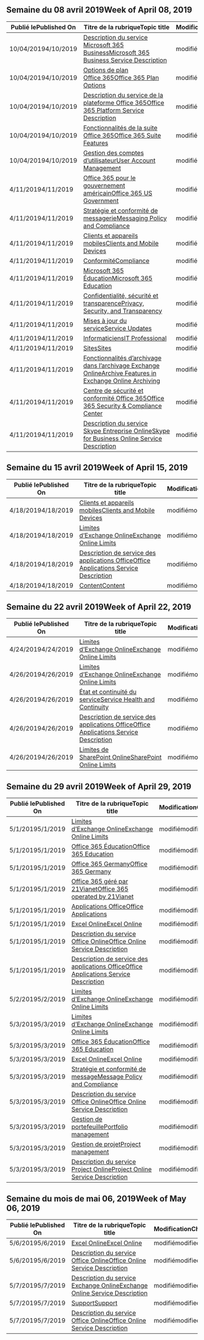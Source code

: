 <!-- This file is generated automatically each week. Changes made to this file will be overwritten.-->




## <a name="week-of-april-08-2019"></a><span data-ttu-id="79559-101">Semaine du 08 avril 2019</span><span class="sxs-lookup"><span data-stu-id="79559-101">Week of April 08, 2019</span></span>


| <span data-ttu-id="79559-102">Publié le</span><span class="sxs-lookup"><span data-stu-id="79559-102">Published On</span></span> |<span data-ttu-id="79559-103">Titre de la rubrique</span><span class="sxs-lookup"><span data-stu-id="79559-103">Topic title</span></span> | <span data-ttu-id="79559-104">Modification</span><span class="sxs-lookup"><span data-stu-id="79559-104">Change</span></span> |
|------|------------|--------|
| <span data-ttu-id="79559-105">10/04/2019</span><span class="sxs-lookup"><span data-stu-id="79559-105">4/10/2019</span></span> | [<span data-ttu-id="79559-106">Description du service Microsoft 365 Business</span><span class="sxs-lookup"><span data-stu-id="79559-106">Microsoft 365 Business Service Description</span></span>](/Office365/ServiceDescriptions/microsoft-365-business-service-description) | <span data-ttu-id="79559-107">modifié</span><span class="sxs-lookup"><span data-stu-id="79559-107">modified</span></span> |
| <span data-ttu-id="79559-108">10/04/2019</span><span class="sxs-lookup"><span data-stu-id="79559-108">4/10/2019</span></span> | [<span data-ttu-id="79559-109">Options de plan Office 365</span><span class="sxs-lookup"><span data-stu-id="79559-109">Office 365 Plan Options</span></span>](/Office365/ServiceDescriptions/office-365-platform-service-description/office-365-plan-options) | <span data-ttu-id="79559-110">modifié</span><span class="sxs-lookup"><span data-stu-id="79559-110">modified</span></span> |
| <span data-ttu-id="79559-111">10/04/2019</span><span class="sxs-lookup"><span data-stu-id="79559-111">4/10/2019</span></span> | [<span data-ttu-id="79559-112">Description du service de la plateforme Office 365</span><span class="sxs-lookup"><span data-stu-id="79559-112">Office 365 Platform Service Description</span></span>](/Office365/ServiceDescriptions/office-365-platform-service-description/office-365-platform-service-description) | <span data-ttu-id="79559-113">modifié</span><span class="sxs-lookup"><span data-stu-id="79559-113">modified</span></span> |
| <span data-ttu-id="79559-114">10/04/2019</span><span class="sxs-lookup"><span data-stu-id="79559-114">4/10/2019</span></span> | [<span data-ttu-id="79559-115">Fonctionnalités de la suite Office 365</span><span class="sxs-lookup"><span data-stu-id="79559-115">Office 365 Suite Features</span></span>](/Office365/ServiceDescriptions/office-365-platform-service-description/office-365-suite-features) | <span data-ttu-id="79559-116">modifié</span><span class="sxs-lookup"><span data-stu-id="79559-116">modified</span></span> |
| <span data-ttu-id="79559-117">10/04/2019</span><span class="sxs-lookup"><span data-stu-id="79559-117">4/10/2019</span></span> | [<span data-ttu-id="79559-118">Gestion des comptes d’utilisateur</span><span class="sxs-lookup"><span data-stu-id="79559-118">User Account Management</span></span>](/Office365/ServiceDescriptions/office-365-platform-service-description/user-account-management) | <span data-ttu-id="79559-119">modifié</span><span class="sxs-lookup"><span data-stu-id="79559-119">modified</span></span> |
| <span data-ttu-id="79559-120">4/11/2019</span><span class="sxs-lookup"><span data-stu-id="79559-120">4/11/2019</span></span> | [<span data-ttu-id="79559-121">Office 365 pour le gouvernement américain</span><span class="sxs-lookup"><span data-stu-id="79559-121">Office 365 US Government</span></span>](/Office365/ServiceDescriptions/office-365-platform-service-description/office-365-us-government/office-365-us-government) | <span data-ttu-id="79559-122">modifié</span><span class="sxs-lookup"><span data-stu-id="79559-122">modified</span></span> |
| <span data-ttu-id="79559-123">4/11/2019</span><span class="sxs-lookup"><span data-stu-id="79559-123">4/11/2019</span></span> | [<span data-ttu-id="79559-124">Stratégie et conformité de messagerie</span><span class="sxs-lookup"><span data-stu-id="79559-124">Messaging Policy and Compliance</span></span>](/Office365/ServiceDescriptions/exchange-online-protection-service-description/messaging-policy-and-compliance-servicedesc) | <span data-ttu-id="79559-125">modifié</span><span class="sxs-lookup"><span data-stu-id="79559-125">modified</span></span> |
| <span data-ttu-id="79559-126">4/11/2019</span><span class="sxs-lookup"><span data-stu-id="79559-126">4/11/2019</span></span> | [<span data-ttu-id="79559-127">Clients et appareils mobiles</span><span class="sxs-lookup"><span data-stu-id="79559-127">Clients and Mobile Devices</span></span>](/Office365/ServiceDescriptions/exchange-online-service-description/clients-and-mobile-devices) | <span data-ttu-id="79559-128">modifié</span><span class="sxs-lookup"><span data-stu-id="79559-128">modified</span></span> |
| <span data-ttu-id="79559-129">4/11/2019</span><span class="sxs-lookup"><span data-stu-id="79559-129">4/11/2019</span></span> | [<span data-ttu-id="79559-130">Conformité</span><span class="sxs-lookup"><span data-stu-id="79559-130">Compliance</span></span>](/Office365/ServiceDescriptions/office-365-platform-service-description/compliance-servicedesc) | <span data-ttu-id="79559-131">modifié</span><span class="sxs-lookup"><span data-stu-id="79559-131">modified</span></span> |
| <span data-ttu-id="79559-132">4/11/2019</span><span class="sxs-lookup"><span data-stu-id="79559-132">4/11/2019</span></span> | [<span data-ttu-id="79559-133">Microsoft 365 Éducation</span><span class="sxs-lookup"><span data-stu-id="79559-133">Microsoft 365 Education</span></span>](/Office365/ServiceDescriptions/office-365-platform-service-description/microsoft-365-education) | <span data-ttu-id="79559-134">modifié</span><span class="sxs-lookup"><span data-stu-id="79559-134">modified</span></span> |
| <span data-ttu-id="79559-135">4/11/2019</span><span class="sxs-lookup"><span data-stu-id="79559-135">4/11/2019</span></span> | [<span data-ttu-id="79559-136">Confidentialité, sécurité et transparence</span><span class="sxs-lookup"><span data-stu-id="79559-136">Privacy, Security, and Transparency</span></span>](/Office365/ServiceDescriptions/office-365-platform-service-description/privacy-security-and-transparency) | <span data-ttu-id="79559-137">modifié</span><span class="sxs-lookup"><span data-stu-id="79559-137">modified</span></span> |
| <span data-ttu-id="79559-138">4/11/2019</span><span class="sxs-lookup"><span data-stu-id="79559-138">4/11/2019</span></span> | [<span data-ttu-id="79559-139">Mises à jour du service</span><span class="sxs-lookup"><span data-stu-id="79559-139">Service Updates</span></span>](/Office365/ServiceDescriptions/office-365-platform-service-description/service-updates) | <span data-ttu-id="79559-140">modifié</span><span class="sxs-lookup"><span data-stu-id="79559-140">modified</span></span> |
| <span data-ttu-id="79559-141">4/11/2019</span><span class="sxs-lookup"><span data-stu-id="79559-141">4/11/2019</span></span> | [<span data-ttu-id="79559-142">Informaticiens</span><span class="sxs-lookup"><span data-stu-id="79559-142">IT Professional</span></span>](/Office365/ServiceDescriptions/sharepoint-online-service-description/it-professional) | <span data-ttu-id="79559-143">modifié</span><span class="sxs-lookup"><span data-stu-id="79559-143">modified</span></span> |
| <span data-ttu-id="79559-144">4/11/2019</span><span class="sxs-lookup"><span data-stu-id="79559-144">4/11/2019</span></span> | [<span data-ttu-id="79559-145">Sites</span><span class="sxs-lookup"><span data-stu-id="79559-145">Sites</span></span>](/Office365/ServiceDescriptions/sharepoint-online-service-description/sites-servicedesc) | <span data-ttu-id="79559-146">modifié</span><span class="sxs-lookup"><span data-stu-id="79559-146">modified</span></span> |
| <span data-ttu-id="79559-147">4/11/2019</span><span class="sxs-lookup"><span data-stu-id="79559-147">4/11/2019</span></span> | [<span data-ttu-id="79559-148">Fonctionnalités d’archivage dans l’archivage Exchange Online</span><span class="sxs-lookup"><span data-stu-id="79559-148">Archive Features in Exchange Online Archiving</span></span>](/Office365/ServiceDescriptions/exchange-online-archiving-service-description/archive-features) | <span data-ttu-id="79559-149">modifié</span><span class="sxs-lookup"><span data-stu-id="79559-149">modified</span></span> |
| <span data-ttu-id="79559-150">4/11/2019</span><span class="sxs-lookup"><span data-stu-id="79559-150">4/11/2019</span></span> | [<span data-ttu-id="79559-151">Centre de sécurité et conformité Office 365</span><span class="sxs-lookup"><span data-stu-id="79559-151">Office 365 Security & Compliance Center</span></span>](/Office365/ServiceDescriptions/office-365-platform-service-description/office-365-securitycompliance-center) | <span data-ttu-id="79559-152">modifié</span><span class="sxs-lookup"><span data-stu-id="79559-152">modified</span></span> |
| <span data-ttu-id="79559-153">4/11/2019</span><span class="sxs-lookup"><span data-stu-id="79559-153">4/11/2019</span></span> | [<span data-ttu-id="79559-154">Description du service Skype Entreprise Online</span><span class="sxs-lookup"><span data-stu-id="79559-154">Skype for Business Online Service Description</span></span>](/Office365/ServiceDescriptions/skype-for-business-online-service-description/skype-for-business-online-service-description) | <span data-ttu-id="79559-155">modifié</span><span class="sxs-lookup"><span data-stu-id="79559-155">modified</span></span> |


## <a name="week-of-april-15-2019"></a><span data-ttu-id="79559-156">Semaine du 15 avril 2019</span><span class="sxs-lookup"><span data-stu-id="79559-156">Week of April 15, 2019</span></span>


| <span data-ttu-id="79559-157">Publié le</span><span class="sxs-lookup"><span data-stu-id="79559-157">Published On</span></span> |<span data-ttu-id="79559-158">Titre de la rubrique</span><span class="sxs-lookup"><span data-stu-id="79559-158">Topic title</span></span> | <span data-ttu-id="79559-159">Modification</span><span class="sxs-lookup"><span data-stu-id="79559-159">Change</span></span> |
|------|------------|--------|
| <span data-ttu-id="79559-160">4/18/2019</span><span class="sxs-lookup"><span data-stu-id="79559-160">4/18/2019</span></span> | [<span data-ttu-id="79559-161">Clients et appareils mobiles</span><span class="sxs-lookup"><span data-stu-id="79559-161">Clients and Mobile Devices</span></span>](/Office365/ServiceDescriptions/exchange-online-service-description/clients-and-mobile-devices) | <span data-ttu-id="79559-162">modifié</span><span class="sxs-lookup"><span data-stu-id="79559-162">modified</span></span> |
| <span data-ttu-id="79559-163">4/18/2019</span><span class="sxs-lookup"><span data-stu-id="79559-163">4/18/2019</span></span> | [<span data-ttu-id="79559-164">Limites d’Exchange Online</span><span class="sxs-lookup"><span data-stu-id="79559-164">Exchange Online Limits</span></span>](/Office365/ServiceDescriptions/exchange-online-service-description/exchange-online-limits) | <span data-ttu-id="79559-165">modifié</span><span class="sxs-lookup"><span data-stu-id="79559-165">modified</span></span> |
| <span data-ttu-id="79559-166">4/18/2019</span><span class="sxs-lookup"><span data-stu-id="79559-166">4/18/2019</span></span> | [<span data-ttu-id="79559-167">Description de service des applications Office</span><span class="sxs-lookup"><span data-stu-id="79559-167">Office Applications Service Description</span></span>](/Office365/ServiceDescriptions/office-applications-service-description/office-applications-service-description) | <span data-ttu-id="79559-168">modifié</span><span class="sxs-lookup"><span data-stu-id="79559-168">modified</span></span> |
| <span data-ttu-id="79559-169">4/18/2019</span><span class="sxs-lookup"><span data-stu-id="79559-169">4/18/2019</span></span> | [<span data-ttu-id="79559-170">Content</span><span class="sxs-lookup"><span data-stu-id="79559-170">Content</span></span>](/Office365/ServiceDescriptions/sharepoint-online-service-description/content) | <span data-ttu-id="79559-171">modifié</span><span class="sxs-lookup"><span data-stu-id="79559-171">modified</span></span> |


## <a name="week-of-april-22-2019"></a><span data-ttu-id="79559-172">Semaine du 22 avril 2019</span><span class="sxs-lookup"><span data-stu-id="79559-172">Week of April 22, 2019</span></span>


| <span data-ttu-id="79559-173">Publié le</span><span class="sxs-lookup"><span data-stu-id="79559-173">Published On</span></span> |<span data-ttu-id="79559-174">Titre de la rubrique</span><span class="sxs-lookup"><span data-stu-id="79559-174">Topic title</span></span> | <span data-ttu-id="79559-175">Modification</span><span class="sxs-lookup"><span data-stu-id="79559-175">Change</span></span> |
|------|------------|--------|
| <span data-ttu-id="79559-176">4/24/2019</span><span class="sxs-lookup"><span data-stu-id="79559-176">4/24/2019</span></span> | [<span data-ttu-id="79559-177">Limites d’Exchange Online</span><span class="sxs-lookup"><span data-stu-id="79559-177">Exchange Online Limits</span></span>](/Office365/ServiceDescriptions/exchange-online-service-description/exchange-online-limits) | <span data-ttu-id="79559-178">modifié</span><span class="sxs-lookup"><span data-stu-id="79559-178">modified</span></span> |
| <span data-ttu-id="79559-179">4/26/2019</span><span class="sxs-lookup"><span data-stu-id="79559-179">4/26/2019</span></span> | [<span data-ttu-id="79559-180">Limites d’Exchange Online</span><span class="sxs-lookup"><span data-stu-id="79559-180">Exchange Online Limits</span></span>](/Office365/ServiceDescriptions/exchange-online-service-description/exchange-online-limits) | <span data-ttu-id="79559-181">modifié</span><span class="sxs-lookup"><span data-stu-id="79559-181">modified</span></span> |
| <span data-ttu-id="79559-182">4/26/2019</span><span class="sxs-lookup"><span data-stu-id="79559-182">4/26/2019</span></span> | [<span data-ttu-id="79559-183">État et continuité du service</span><span class="sxs-lookup"><span data-stu-id="79559-183">Service Health and Continuity</span></span>](/Office365/ServiceDescriptions/office-365-platform-service-description/service-health-and-continuity) | <span data-ttu-id="79559-184">modifié</span><span class="sxs-lookup"><span data-stu-id="79559-184">modified</span></span> |
| <span data-ttu-id="79559-185">4/26/2019</span><span class="sxs-lookup"><span data-stu-id="79559-185">4/26/2019</span></span> | [<span data-ttu-id="79559-186">Description de service des applications Office</span><span class="sxs-lookup"><span data-stu-id="79559-186">Office Applications Service Description</span></span>](/Office365/ServiceDescriptions/office-applications-service-description/office-applications-service-description) | <span data-ttu-id="79559-187">modifié</span><span class="sxs-lookup"><span data-stu-id="79559-187">modified</span></span> |
| <span data-ttu-id="79559-188">4/26/2019</span><span class="sxs-lookup"><span data-stu-id="79559-188">4/26/2019</span></span> | [<span data-ttu-id="79559-189">Limites de SharePoint Online</span><span class="sxs-lookup"><span data-stu-id="79559-189">SharePoint Online Limits</span></span>](/Office365/ServiceDescriptions/sharepoint-online-service-description/sharepoint-online-limits) | <span data-ttu-id="79559-190">modifié</span><span class="sxs-lookup"><span data-stu-id="79559-190">modified</span></span> |


## <a name="week-of-april-29-2019"></a><span data-ttu-id="79559-191">Semaine du 29 avril 2019</span><span class="sxs-lookup"><span data-stu-id="79559-191">Week of April 29, 2019</span></span>


| <span data-ttu-id="79559-192">Publié le</span><span class="sxs-lookup"><span data-stu-id="79559-192">Published On</span></span> |<span data-ttu-id="79559-193">Titre de la rubrique</span><span class="sxs-lookup"><span data-stu-id="79559-193">Topic title</span></span> | <span data-ttu-id="79559-194">Modification</span><span class="sxs-lookup"><span data-stu-id="79559-194">Change</span></span> |
|------|------------|--------|
| <span data-ttu-id="79559-195">5/1/2019</span><span class="sxs-lookup"><span data-stu-id="79559-195">5/1/2019</span></span> | [<span data-ttu-id="79559-196">Limites d’Exchange Online</span><span class="sxs-lookup"><span data-stu-id="79559-196">Exchange Online Limits</span></span>](/Office365/ServiceDescriptions/exchange-online-service-description/exchange-online-limits) | <span data-ttu-id="79559-197">modifié</span><span class="sxs-lookup"><span data-stu-id="79559-197">modified</span></span> |
| <span data-ttu-id="79559-198">5/1/2019</span><span class="sxs-lookup"><span data-stu-id="79559-198">5/1/2019</span></span> | [<span data-ttu-id="79559-199">Office 365 Éducation</span><span class="sxs-lookup"><span data-stu-id="79559-199">Office 365 Education</span></span>](/Office365/ServiceDescriptions/office-365-platform-service-description/office-365-education) | <span data-ttu-id="79559-200">modifié</span><span class="sxs-lookup"><span data-stu-id="79559-200">modified</span></span> |
| <span data-ttu-id="79559-201">5/1/2019</span><span class="sxs-lookup"><span data-stu-id="79559-201">5/1/2019</span></span> | [<span data-ttu-id="79559-202">Office 365 Germany</span><span class="sxs-lookup"><span data-stu-id="79559-202">Office 365 Germany</span></span>](/Office365/ServiceDescriptions/office-365-platform-service-description/office-365-germany) | <span data-ttu-id="79559-203">modifié</span><span class="sxs-lookup"><span data-stu-id="79559-203">modified</span></span> |
| <span data-ttu-id="79559-204">5/1/2019</span><span class="sxs-lookup"><span data-stu-id="79559-204">5/1/2019</span></span> | [<span data-ttu-id="79559-205">Office 365 géré par 21Vianet</span><span class="sxs-lookup"><span data-stu-id="79559-205">Office 365 operated by 21Vianet</span></span>](/Office365/ServiceDescriptions/office-365-platform-service-description/office-365-operated-by-21vianet) | <span data-ttu-id="79559-206">modifié</span><span class="sxs-lookup"><span data-stu-id="79559-206">modified</span></span> |
| <span data-ttu-id="79559-207">5/1/2019</span><span class="sxs-lookup"><span data-stu-id="79559-207">5/1/2019</span></span> | [<span data-ttu-id="79559-208">Applications Office</span><span class="sxs-lookup"><span data-stu-id="79559-208">Office Applications</span></span>](/Office365/ServiceDescriptions/office-applications-service-description/office-applications) | <span data-ttu-id="79559-209">modifié</span><span class="sxs-lookup"><span data-stu-id="79559-209">modified</span></span> |
| <span data-ttu-id="79559-210">5/1/2019</span><span class="sxs-lookup"><span data-stu-id="79559-210">5/1/2019</span></span> | [<span data-ttu-id="79559-211">Excel Online</span><span class="sxs-lookup"><span data-stu-id="79559-211">Excel Online</span></span>](/Office365/ServiceDescriptions/office-online-service-description/excel-online) | <span data-ttu-id="79559-212">modifié</span><span class="sxs-lookup"><span data-stu-id="79559-212">modified</span></span> |
| <span data-ttu-id="79559-213">5/1/2019</span><span class="sxs-lookup"><span data-stu-id="79559-213">5/1/2019</span></span> | [<span data-ttu-id="79559-214">Description du service Office Online</span><span class="sxs-lookup"><span data-stu-id="79559-214">Office Online Service Description</span></span>](/Office365/ServiceDescriptions/office-online-service-description/office-online-service-description) | <span data-ttu-id="79559-215">modifié</span><span class="sxs-lookup"><span data-stu-id="79559-215">modified</span></span> |
| <span data-ttu-id="79559-216">5/1/2019</span><span class="sxs-lookup"><span data-stu-id="79559-216">5/1/2019</span></span> | [<span data-ttu-id="79559-217">Description de service des applications Office</span><span class="sxs-lookup"><span data-stu-id="79559-217">Office Applications Service Description</span></span>](/Office365/ServiceDescriptions/office-applications-service-description/office-applications-service-description) | <span data-ttu-id="79559-218">modifié</span><span class="sxs-lookup"><span data-stu-id="79559-218">modified</span></span> |
| <span data-ttu-id="79559-219">5/2/2019</span><span class="sxs-lookup"><span data-stu-id="79559-219">5/2/2019</span></span> | [<span data-ttu-id="79559-220">Limites d’Exchange Online</span><span class="sxs-lookup"><span data-stu-id="79559-220">Exchange Online Limits</span></span>](/Office365/ServiceDescriptions/exchange-online-service-description/exchange-online-limits) | <span data-ttu-id="79559-221">modifié</span><span class="sxs-lookup"><span data-stu-id="79559-221">modified</span></span> |
| <span data-ttu-id="79559-222">5/3/2019</span><span class="sxs-lookup"><span data-stu-id="79559-222">5/3/2019</span></span> | [<span data-ttu-id="79559-223">Limites d’Exchange Online</span><span class="sxs-lookup"><span data-stu-id="79559-223">Exchange Online Limits</span></span>](/Office365/ServiceDescriptions/exchange-online-service-description/exchange-online-limits) | <span data-ttu-id="79559-224">modifié</span><span class="sxs-lookup"><span data-stu-id="79559-224">modified</span></span> |
| <span data-ttu-id="79559-225">5/3/2019</span><span class="sxs-lookup"><span data-stu-id="79559-225">5/3/2019</span></span> | [<span data-ttu-id="79559-226">Office 365 Éducation</span><span class="sxs-lookup"><span data-stu-id="79559-226">Office 365 Education</span></span>](/Office365/ServiceDescriptions/office-365-platform-service-description/office-365-education) | <span data-ttu-id="79559-227">modifié</span><span class="sxs-lookup"><span data-stu-id="79559-227">modified</span></span> |
| <span data-ttu-id="79559-228">5/3/2019</span><span class="sxs-lookup"><span data-stu-id="79559-228">5/3/2019</span></span> | [<span data-ttu-id="79559-229">Excel Online</span><span class="sxs-lookup"><span data-stu-id="79559-229">Excel Online</span></span>](/Office365/ServiceDescriptions/office-online-service-description/excel-online) | <span data-ttu-id="79559-230">modifié</span><span class="sxs-lookup"><span data-stu-id="79559-230">modified</span></span> |
| <span data-ttu-id="79559-231">5/3/2019</span><span class="sxs-lookup"><span data-stu-id="79559-231">5/3/2019</span></span> | [<span data-ttu-id="79559-232">Stratégie et conformité de message</span><span class="sxs-lookup"><span data-stu-id="79559-232">Message Policy and Compliance</span></span>](/Office365/ServiceDescriptions/exchange-online-service-description/message-policy-and-compliance) | <span data-ttu-id="79559-233">modifié</span><span class="sxs-lookup"><span data-stu-id="79559-233">modified</span></span> |
| <span data-ttu-id="79559-234">5/3/2019</span><span class="sxs-lookup"><span data-stu-id="79559-234">5/3/2019</span></span> | [<span data-ttu-id="79559-235">Description du service Office Online</span><span class="sxs-lookup"><span data-stu-id="79559-235">Office Online Service Description</span></span>](/Office365/ServiceDescriptions/office-online-service-description/office-online-service-description) | <span data-ttu-id="79559-236">modifié</span><span class="sxs-lookup"><span data-stu-id="79559-236">modified</span></span> |
| <span data-ttu-id="79559-237">5/3/2019</span><span class="sxs-lookup"><span data-stu-id="79559-237">5/3/2019</span></span> | [<span data-ttu-id="79559-238">Gestion de portefeuille</span><span class="sxs-lookup"><span data-stu-id="79559-238">Portfolio management</span></span>](/Office365/ServiceDescriptions/project-online-service-description/portfolio-management) | <span data-ttu-id="79559-239">modifié</span><span class="sxs-lookup"><span data-stu-id="79559-239">modified</span></span> |
| <span data-ttu-id="79559-240">5/3/2019</span><span class="sxs-lookup"><span data-stu-id="79559-240">5/3/2019</span></span> | [<span data-ttu-id="79559-241">Gestion de projet</span><span class="sxs-lookup"><span data-stu-id="79559-241">Project management</span></span>](/Office365/ServiceDescriptions/project-online-service-description/project-management) | <span data-ttu-id="79559-242">modifié</span><span class="sxs-lookup"><span data-stu-id="79559-242">modified</span></span> |
| <span data-ttu-id="79559-243">5/3/2019</span><span class="sxs-lookup"><span data-stu-id="79559-243">5/3/2019</span></span> | [<span data-ttu-id="79559-244">Description du service Project Online</span><span class="sxs-lookup"><span data-stu-id="79559-244">Project Online Service Description</span></span>](/Office365/ServiceDescriptions/project-online-service-description/project-online-service-description) | <span data-ttu-id="79559-245">modifié</span><span class="sxs-lookup"><span data-stu-id="79559-245">modified</span></span> |


## <a name="week-of-may-06-2019"></a><span data-ttu-id="79559-246">Semaine du mois de mai 06, 2019</span><span class="sxs-lookup"><span data-stu-id="79559-246">Week of May 06, 2019</span></span>


| <span data-ttu-id="79559-247">Publié le</span><span class="sxs-lookup"><span data-stu-id="79559-247">Published On</span></span> |<span data-ttu-id="79559-248">Titre de la rubrique</span><span class="sxs-lookup"><span data-stu-id="79559-248">Topic title</span></span> | <span data-ttu-id="79559-249">Modification</span><span class="sxs-lookup"><span data-stu-id="79559-249">Change</span></span> |
|------|------------|--------|
| <span data-ttu-id="79559-250">5/6/2019</span><span class="sxs-lookup"><span data-stu-id="79559-250">5/6/2019</span></span> | [<span data-ttu-id="79559-251">Excel Online</span><span class="sxs-lookup"><span data-stu-id="79559-251">Excel Online</span></span>](/Office365/ServiceDescriptions/office-online-service-description/excel-online) | <span data-ttu-id="79559-252">modifié</span><span class="sxs-lookup"><span data-stu-id="79559-252">modified</span></span> |
| <span data-ttu-id="79559-253">5/6/2019</span><span class="sxs-lookup"><span data-stu-id="79559-253">5/6/2019</span></span> | [<span data-ttu-id="79559-254">Description du service Office Online</span><span class="sxs-lookup"><span data-stu-id="79559-254">Office Online Service Description</span></span>](/Office365/ServiceDescriptions/office-online-service-description/office-online-service-description) | <span data-ttu-id="79559-255">modifié</span><span class="sxs-lookup"><span data-stu-id="79559-255">modified</span></span> |
| <span data-ttu-id="79559-256">5/7/2019</span><span class="sxs-lookup"><span data-stu-id="79559-256">5/7/2019</span></span> | [<span data-ttu-id="79559-257">Description du service Exchange Online</span><span class="sxs-lookup"><span data-stu-id="79559-257">Exchange Online Service Description</span></span>](/Office365/ServiceDescriptions/exchange-online-service-description/exchange-online-service-description) | <span data-ttu-id="79559-258">modifié</span><span class="sxs-lookup"><span data-stu-id="79559-258">modified</span></span> |
| <span data-ttu-id="79559-259">5/7/2019</span><span class="sxs-lookup"><span data-stu-id="79559-259">5/7/2019</span></span> | [<span data-ttu-id="79559-260">Support</span><span class="sxs-lookup"><span data-stu-id="79559-260">Support</span></span>](/Office365/ServiceDescriptions/office-365-platform-service-description/support) | <span data-ttu-id="79559-261">modifié</span><span class="sxs-lookup"><span data-stu-id="79559-261">modified</span></span> |
| <span data-ttu-id="79559-262">5/7/2019</span><span class="sxs-lookup"><span data-stu-id="79559-262">5/7/2019</span></span> | [<span data-ttu-id="79559-263">Description du service Office Online</span><span class="sxs-lookup"><span data-stu-id="79559-263">Office Online Service Description</span></span>](/Office365/ServiceDescriptions/office-online-service-description/office-online-service-description) | <span data-ttu-id="79559-264">modifié</span><span class="sxs-lookup"><span data-stu-id="79559-264">modified</span></span> |
